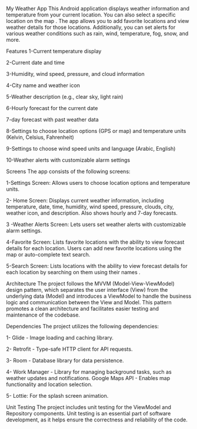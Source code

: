 My Weather App
This Android application displays weather information and temperature from your current location. You can also select a specific location on the map . The app allows you to add favorite locations and view weather details for those locations. Additionally, you can set alerts for various weather conditions such as rain, wind, temperature, fog, snow, and more.

Features
1-Current temperature display

2-Current date and time

3-Humidity, wind speed, pressure, and cloud information

4-City name and weather icon

5-Weather description (e.g., clear sky, light rain)

6-Hourly forecast for the current date

7-day forecast with past weather data

8-Settings to choose location options (GPS or map) and temperature units (Kelvin, Celsius, Fahrenheit)

9-Settings to choose wind speed units and language (Arabic, English)

10-Weather alerts with customizable alarm settings

Screens
The app consists of the following screens:

1-Settings Screen: Allows users to choose location options and temperature units.

2- Home Screen: Displays current weather information, including temperature, date, time, humidity, wind speed, pressure, clouds, city, weather icon, and description. Also shows hourly and 7-day forecasts.

3 -Weather Alerts Screen: Lets users set weather alerts with customizable alarm settings.

4-Favorite Screen: Lists favorite locations with the ability to view forecast details for each location. Users can add new favorite locations using the map or auto-complete text search.

5-Search Screen: Lists  locations with the ability to view forecast details for each location by searching on them using their names .

Architecture
The project follows the MVVM (Model-View-ViewModel) design pattern, which separates the user interface (View) from the underlying data (Model) and introduces a ViewModel to handle the business logic and communication between the View and Model. This pattern promotes a clean architecture and facilitates easier testing and maintenance of the codebase.

Dependencies
The project utilizes the following dependencies:

1- Glide - Image loading and caching library.

2- Retrofit - Type-safe HTTP client for API requests.

3- Room - Database library for data persistence.

4- Work Manager - Library for managing background tasks, such as weather updates and notifications. Google Maps API - Enables map functionality and location selection.

5- Lottie: For the splash screen animation.

Unit Testing
The project includes unit testing for the ViewModel and Repository components. Unit testing is an essential part of software development, as it helps ensure the correctness and reliability of the code.

